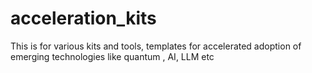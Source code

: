 # acceleration_kits
This is for various kits and tools, templates for accelerated adoption of emerging technologies like quantum , AI, LLM etc
